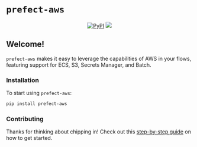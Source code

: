 # `prefect-aws`

<p align="center">
    <a href="https://pypi.python.org/pypi/prefect-aws/" alt="PyPI version">
        <img alt="PyPI" src="https://img.shields.io/pypi/v/prefect-aws?color=26272B&labelColor=090422"></a>
    <a href="https://pepy.tech/badge/prefect-aws/" alt="Downloads">
        <img src="https://img.shields.io/pypi/dm/prefect-aws?color=26272B&labelColor=090422" /></a>
</p>

## Welcome!

`prefect-aws` makes it easy to leverage the capabilities of AWS in your flows, featuring support for ECS, S3, Secrets Manager, and Batch.

### Installation

To start using `prefect-aws`:

```bash
pip install prefect-aws
```

### Contributing

Thanks for thinking about chipping in! Check out this [step-by-step guide](https://prefecthq.github.io/prefect-aws/#installation) on how to get started.

